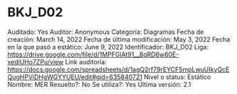 # BKJ_D02

Auditado: Yes
Auditor: Anonymous
Categoría: Diagramas
Fecha de creación: March 14, 2022
Fecha de última modificación: May 3, 2022
Fecha en la que pasó a estático: June 9, 2022
Identificador: BKJ_D02
Liga: https://drive.google.com/file/d/1MPFGlAt91__8qRD6w60E-xediUHo7ZPu/view
Link auditoría: https://docs.google.com/spreadsheets/d/1agQ2rf79rEYCF5mpLwuUIkyQcEQugHPViDHgWGYYUEU/edit#gid=635840721
Nivel o status: Estático
Nombre: MER
Resuelto?: No
Se utiliza?: Yes
Última versión: 2.1